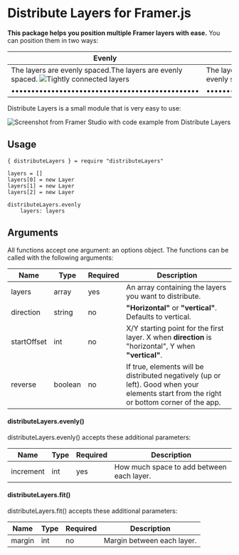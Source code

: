 # Distribute Layers for Framer.js
**This package helps you position multiple Framer layers with ease.** You can position them in two ways:

Evenly | Fit | Equally
---|---|---
The layers are evenly spaced.The layers are evenly spaced. ![Tightly connected layers](https://cloud.githubusercontent.com/assets/875708/15650429/c6f44cda-2678-11e6-8da0-dca69880a7d4.gif)| The layers follow one another tightly.The layers are evenly spaced. ![Evenly distributed layers](https://cloud.githubusercontent.com/assets/875708/15650431/c71e34fa-2678-11e6-8a2a-52b03d965d82.gif) | The layers fill upp the space. The layers are evenly spaced. ![Evenly distributed layers](https://cloud.githubusercontent.com/assets/875708/15650430/c70e0b3e-2678-11e6-8a6e-5a7dd9f4a4fd.gif)
•••••••••••••••••••••••••••••••••••••••••••••••|•••••••••••••••••••••••••••••••••••••••••••••••|•••••••••••••••••••••••••••••••••••••••••••••••

Distribute Layers is a small module that is very easy to use:

![Screenshot from Framer Studio with code example from Distribute Layers](https://cloud.githubusercontent.com/assets/875708/15625770/1a40d56e-24b4-11e6-98ca-e1164fac46e2.jpg)

## Usage

```
{ distributeLayers } = require "distributeLayers"

layers = []
layers[0] = new Layer
layers[1] = new Layer
layers[2] = new Layer

distributeLayers.evenly
	layers: layers
```

## Arguments
All functions accept one argument: an options object. The functions can be called with the following arguments:

Name | Type | Required | Description
---|---|---|---
layers | array | yes | An array containing the layers you want to distribute.
direction | string | no | **"Horizontal"** or **"vertical"**. Defaults to vertical.
startOffset | int | no | X/Y starting point for the first layer. X when **direction** is "horizontal", Y when **"vertical"**.
reverse | boolean | no | If true, elements will be distributed negatively (up or left). Good when your elements start from the right or bottom corner of the app.

#### distributeLayers.evenly()
distributeLayers.evenly() accepts these additional parameters:

Name | Type | Required | Description
---|---|---|---
increment | int | yes | How much space to add between each layer.

#### distributeLayers.fit()
distributeLayers.fit() accepts these additional parameters:

Name | Type | Required | Description
---|---|---|---
margin | int | no | Margin between each layer.
